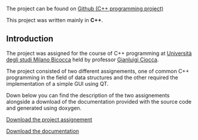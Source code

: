 The project can be found on <a href="https://github.com/S3gmentati0nFault/programmazione-cpp">Github (C++ programming project)</a>

This project was written mainly in **C++**.

<h2>Introduction</h2>
The project was assigned for the course of C++ programming at <a href="https://s3gmentati0nfault.github.io/me/unimib/">Università degli studi Milano Bicocca</a> held by professor <a href="http://www.ivl.disco.unimib.it/people/gianluigi-ciocca/">Gianluigi Ciocca</a>.

The project consisted of two different assignements, one of common C++ programming in the field of data structures and the other required the implementation of a simple GUI using QT.

Down below you can find the description of the two assignements alongside a download of the documentation provided with the source code and generated using doxygen.

<a href="https://github.com/S3gmentati0nFault/programmazione-cpp/releases/download/Final-release/esame.pdf">Download the project assignement</a>

<a href="https://github.com/S3gmentati0nFault/programmazione-cpp/releases/download/Final-release/documentation.zip">Download the documentation</a>
